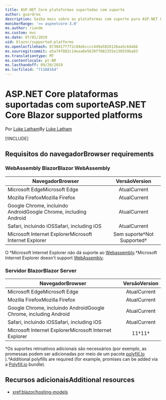 ```yaml
---
title: ASP.NET Core plataformas suportadas com suporte
author: guardrex
description: Saiba mais sobre as plataformas com suporte para ASP.NET Core mais incrivelmente.
monikerRange: '>= aspnetcore-3.0'
ms.author: riande
ms.custom: mvc
ms.date: 07/01/2019
uid: blazor/supported-platforms
ms.openlocfilehash: 8730417f772c84ebcccc449a5826126aa5c64abb
ms.sourcegitcommit: e5a74f882c14eaa0e5639ff082355e130559ba83
ms.translationtype: MT
ms.contentlocale: pt-BR
ms.lasthandoff: 09/20/2019
ms.locfileid: "71168164"
---
```

# <a name="aspnet-core-blazor-supported-platforms"></a><span data-ttu-id="b362b-103">ASP.NET Core plataformas suportadas com suporte</span><span class="sxs-lookup"><span data-stu-id="b362b-103">ASP.NET Core Blazor supported platforms</span></span>

<span data-ttu-id="b362b-104">Por [Luke Latham](https://github.com/guardrex)</span><span class="sxs-lookup"><span data-stu-id="b362b-104">By [Luke Latham](https://github.com/guardrex)</span></span>

[!INCLUDE[](~/includes/blazorwasm-preview-notice.md)]

## <a name="browser-requirements"></a><span data-ttu-id="b362b-105">Requisitos do navegador</span><span class="sxs-lookup"><span data-stu-id="b362b-105">Browser requirements</span></span>

### <a name="blazor-webassembly"></a><span data-ttu-id="b362b-106">WebAssembly Blazor</span><span class="sxs-lookup"><span data-stu-id="b362b-106">Blazor WebAssembly</span></span>

| <span data-ttu-id="b362b-107">Navegador</span><span class="sxs-lookup"><span data-stu-id="b362b-107">Browser</span></span>                          | <span data-ttu-id="b362b-108">Versão</span><span class="sxs-lookup"><span data-stu-id="b362b-108">Version</span></span>               |
| -------------------------------- | :-------------------: |
| <span data-ttu-id="b362b-109">Microsoft Edge</span><span class="sxs-lookup"><span data-stu-id="b362b-109">Microsoft Edge</span></span>                   | <span data-ttu-id="b362b-110">Atual</span><span class="sxs-lookup"><span data-stu-id="b362b-110">Current</span></span>               |
| <span data-ttu-id="b362b-111">Mozilla Firefox</span><span class="sxs-lookup"><span data-stu-id="b362b-111">Mozilla Firefox</span></span>                  | <span data-ttu-id="b362b-112">Atual</span><span class="sxs-lookup"><span data-stu-id="b362b-112">Current</span></span>               |
| <span data-ttu-id="b362b-113">Google Chrome, incluindo Android</span><span class="sxs-lookup"><span data-stu-id="b362b-113">Google Chrome, including Android</span></span> | <span data-ttu-id="b362b-114">Atual</span><span class="sxs-lookup"><span data-stu-id="b362b-114">Current</span></span>               |
| <span data-ttu-id="b362b-115">Safari, incluindo iOS</span><span class="sxs-lookup"><span data-stu-id="b362b-115">Safari, including iOS</span></span>            | <span data-ttu-id="b362b-116">Atual</span><span class="sxs-lookup"><span data-stu-id="b362b-116">Current</span></span>               |
| <span data-ttu-id="b362b-117">Microsoft Internet Explorer</span><span class="sxs-lookup"><span data-stu-id="b362b-117">Microsoft Internet Explorer</span></span>      | <span data-ttu-id="b362b-118">Sem suporte&dagger;</span><span class="sxs-lookup"><span data-stu-id="b362b-118">Not Supported&dagger;</span></span> |

<span data-ttu-id="b362b-119">O &dagger;Microsoft Internet Explorer não dá suporte ao [Webassembly](https://webassembly.org).</span><span class="sxs-lookup"><span data-stu-id="b362b-119">&dagger;Microsoft Internet Explorer doesn't support [WebAssembly](https://webassembly.org).</span></span>

### <a name="blazor-server"></a><span data-ttu-id="b362b-120">Servidor Blazor</span><span class="sxs-lookup"><span data-stu-id="b362b-120">Blazor Server</span></span>

| <span data-ttu-id="b362b-121">Navegador</span><span class="sxs-lookup"><span data-stu-id="b362b-121">Browser</span></span>                          | <span data-ttu-id="b362b-122">Versão</span><span class="sxs-lookup"><span data-stu-id="b362b-122">Version</span></span>    |
| -------------------------------- | :--------: |
| <span data-ttu-id="b362b-123">Microsoft Edge</span><span class="sxs-lookup"><span data-stu-id="b362b-123">Microsoft Edge</span></span>                   | <span data-ttu-id="b362b-124">Atual</span><span class="sxs-lookup"><span data-stu-id="b362b-124">Current</span></span>    |
| <span data-ttu-id="b362b-125">Mozilla Firefox</span><span class="sxs-lookup"><span data-stu-id="b362b-125">Mozilla Firefox</span></span>                  | <span data-ttu-id="b362b-126">Atual</span><span class="sxs-lookup"><span data-stu-id="b362b-126">Current</span></span>    |
| <span data-ttu-id="b362b-127">Google Chrome, incluindo Android</span><span class="sxs-lookup"><span data-stu-id="b362b-127">Google Chrome, including Android</span></span> | <span data-ttu-id="b362b-128">Atual</span><span class="sxs-lookup"><span data-stu-id="b362b-128">Current</span></span>    |
| <span data-ttu-id="b362b-129">Safari, incluindo iOS</span><span class="sxs-lookup"><span data-stu-id="b362b-129">Safari, including iOS</span></span>            | <span data-ttu-id="b362b-130">Atual</span><span class="sxs-lookup"><span data-stu-id="b362b-130">Current</span></span>    |
| <span data-ttu-id="b362b-131">Microsoft Internet Explorer</span><span class="sxs-lookup"><span data-stu-id="b362b-131">Microsoft Internet Explorer</span></span>      | <span data-ttu-id="b362b-132">11&dagger;</span><span class="sxs-lookup"><span data-stu-id="b362b-132">11&dagger;</span></span> |

<span data-ttu-id="b362b-133">&dagger;Os suportes retroativos adicionais são necessários (por exemplo, as promessas podem ser adicionadas por meio de um pacote [polyfill.Io](https://polyfill.io/v3/) ).</span><span class="sxs-lookup"><span data-stu-id="b362b-133">&dagger;Additional polyfills are required (for example, promises can be added via a [Polyfill.io](https://polyfill.io/v3/) bundle).</span></span>

## <a name="additional-resources"></a><span data-ttu-id="b362b-134">Recursos adicionais</span><span class="sxs-lookup"><span data-stu-id="b362b-134">Additional resources</span></span>

* <xref:blazor/hosting-models>
